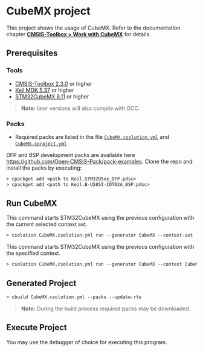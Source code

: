# CubeMX project

This project shows the usage of CubeMX. Refer to the documentation chapter
[**CMSIS-Toolbox > Work with CubeMX**](https://github.com/Open-CMSIS-Pack/cmsis-toolbox/tree/main/docs/CubeMX.md) for details.

## Prerequisites

### Tools

- [CMSIS-Toolbox 2.3.0](https://github.com/Open-CMSIS-Pack/cmsis-toolbox/releases) or higher
- [Keil MDK 5.37](https://www2.keil.com/mdk5/) or higher
- [STM32CubeMX 6.11](https://www.st.com/en/development-tools/stm32cubemx.html) or higher

>**Note:** later versions will also compile with GCC.

### Packs

- Required packs are listed in the file [`CubeMX.csolution.yml`](./CubeMX.csolution.yml) and [`CubeMX.cproject.yml`](./CubeMX.cproject.yml)

DFP and BSP development packs are available here https://github.com/Open-CMSIS-Pack/pack-examples. Clone the repo and install the packs by executing:
```txt
> cpackget add <path to Keil.STM32U5xx_DFP.pdsc>
> cpackget add <path to Keil.B-U585I-IOT02A_BSP.pdsc>
```

## Run CubeMX

This command starts STM32CubeMX using the previous configuration with the current selected context set.

```txt
> csolution CubeMX.csolution.yml run --generator CubeMX --context-set
```

This command starts STM32CubeMX using the previous configuration with the specified context.

```txt
> csolution CubeMX.csolution.yml run --generator CubeMX --context CubeMX.Debug+MyBoard
```

## Generated Project

```txt
> cbuild CubeMX.csolution.yml --packs --update-rte
```

>**Note:** During the build process required packs may be downloaded.

## Execute Project

You may use the debugger of choice for executing this program.
